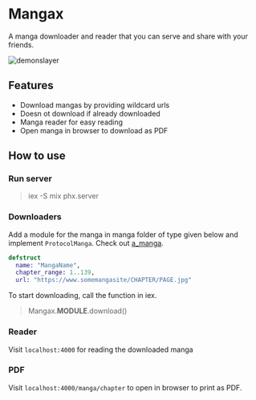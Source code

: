 # Mangax

A manga downloader and reader that you can serve and share with your friends.

![demonslayer](./assets/mangax.gif)

## Features

- Download mangas by providing wildcard urls
- Doesn ot download if already downloaded
- Manga reader for easy reading
- Open manga in browser to download as PDF

## How to use

### Run server

> iex -S mix phx.server

### Downloaders

Add a module for the manga in manga folder of type given below and implement `ProtocolManga`. Check out [a_manga](./lib/mangax/a_manga).

```elixir
defstruct 
  name: "MangaName",
  chapter_range: 1..139,
  url: "https://www.somemangasite/CHAPTER/PAGE.jpg"
```

To start downloading, call the function in iex.
> Mangax.__MODULE__.download()

### Reader

Visit `localhost:4000` for reading the downloaded manga

### PDF

Visit `localhost:4000/manga/chapter` to open in browser to print as PDF.